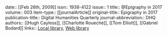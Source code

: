 date:: [[Feb 26th, 2009]]
issn:: 1938-4122
issue:: 1
title:: @Epigraphy in 2017
volume:: 003
item-type:: [[journalArticle]]
original-title:: Epigraphy in 2017
publication-title:: Digital Humanities Quarterly
journal-abbreviation:: DHQ
authors:: [[Hugh Cayless]], [[Charlotte Roueché]], [[Tom Elliott]], [[Gabriel Bodard]]
links:: [Local library](zotero://select/groups/2386895/items/6TZT3Z8F), [Web library](https://www.zotero.org/groups/2386895/items/6TZT3Z8F)
